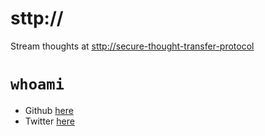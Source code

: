 # sttp://

Stream thoughts at [sttp://secure-thought-transfer-protocol](https://www.hrmnjt.dev)

# `whoami`

- Github [here](https://github.com/hrmnjt)
- Twitter [here](https://twitter.com/hrmnjts)
